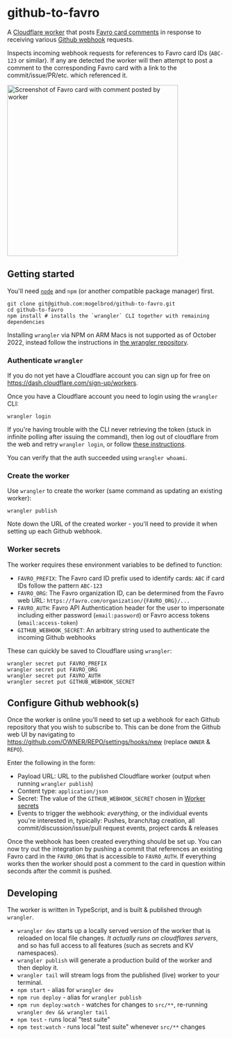 # github-to-favro

A [Cloudflare worker](https://developers.cloudflare.com/workers/) that posts
[Favro card comments](https://favro.com/developer/) in response to receiving various
[Github webhook](https://docs.github.com/en/developers/webhooks-and-events/webhooks/) requests.

Inspects incoming webhook requests for references to Favro card IDs (`ABC-123` or similar).
If any are detected the worker will then attempt to post a comment to the corresponding
Favro card with a link to the commit/issue/PR/etc. which referenced it.

<img width="393" alt="Screenshot of Favro card with comment posted by worker" src="https://user-images.githubusercontent.com/150084/194759250-4b714388-71cc-4f49-9154-ef4e6b74f816.png">

## Getting started

You'll need [`node`](https://nodejs.org/en/download/) and
`npm` (or another compatible package manager) first.

```shell
git clone git@github.com:mogelbrod/github-to-favro.git
cd github-to-favro
npm install # installs the `wrangler` CLI together with remaining dependencies
```

Installing `wrangler` via NPM on ARM Macs is not supported as of October 2022,
instead follow the instructions in
[the wrangler repository](https://github.com/cloudflare/wrangler#installation).

### Authenticate `wrangler`

If you do not yet have a Cloudflare account you can sign up for free on
<https://dash.cloudflare.com/sign-up/workers>.

Once you have a Cloudflare account you need to login using the `wrangler` CLI:
```shell
wrangler login
```

If you're having trouble with the CLI never retrieving the token
(stuck in infinite polling after issuing the command), then log
out of cloudflare from the web and retry `wrangler login`,
or follow [these instructions](https://github.com/cloudflare/wrangler/issues/1703#issuecomment-754219928).

You can verify that the auth succeeded using `wrangler whoami`.

### Create the worker

Use `wrangler` to create the worker (same command as updating an existing worker):

```shell
wrangler publish
```

Note down the URL of the created worker - you'll need to provide it when setting
up each Github webhook.

### Worker secrets

The worker requires these environment variables to be defined to function:

- `FAVRO_PREFIX`: The Favro card ID prefix used to identify cards:
  `ABC` if card IDs follow the pattern `ABC-123`
- `FAVRO_ORG`: The Favro organization ID, can be determined from the Favro web URL:
  `https://favro.com/organization/{FAVRO_ORG}/...`
- `FAVRO_AUTH`: Favro API Authentication header for the user to impersonate including
  either password (`email:password`) or Favro access tokens (`email:access-token`)
- `GITHUB_WEBHOOK_SECRET`: An arbitrary string used to authenticate the incoming
  Github webhooks

These can quickly be saved to Cloudflare using `wrangler`:

```shell
wrangler secret put FAVRO_PREFIX
wrangler secret put FAVRO_ORG
wrangler secret put FAVRO_AUTH
wrangler secret put GITHUB_WEBHOOK_SECRET
```

## Configure Github webhook(s)

Once the worker is online you'll need to set up a webhook for each Github
repository that you wish to subscribe to.  This can be done from the Github web
UI by navigating to
<https://github.com/OWNER/REPO/settings/hooks/new> (replace `OWNER` & `REPO`).

Enter the following in the form:

* Payload URL: URL to the published Cloudflare worker (output when running `wrangler publish`)
* Content type: `application/json`
* Secret: The value of the `GITHUB_WEBHOOK_SECRET` chosen in [Worker secrets](#worker-secrets)
* Events to trigger the webhook: _everything_, or the individual events you're interested in, typically:
  Pushes, branch/tag creation, all commit/discussion/issue/pull request events, project cards & releases

Once the webhook has been created everything should be set up.  You can now try
out the integration by pushing a commit that references an existing Favro card
in the `FAVRO_ORG` that is accessible to `FAVRO_AUTH`. If everything works then
the worker should post a comment to the card in question within seconds after
the commit is pushed.

## Developing

The worker is written in TypeScript, and is built & published through `wrangler`.

* `wrangler dev` starts up a locally served version of the worker that is
  reloaded on local file changes. *It actually runs on cloudflares servers*, and so
  has full access to all features (such as secrets and KV namespaces).
* `wrangler publish` will generate a production build of the worker and then deploy it.
* `wrangler tail` will stream logs from the published (live) worker to your terminal.
* `npm start` - alias for `wrangler dev`
* `npm run deploy` - alias for `wrangler publish`
* `npm run deploy:watch` - watches for changes to `src/**`, re-running `wrangler dev && wrangler tail`
* `npm test` - runs local "test suite"
* `npm test:watch` - runs local "test suite" whenever `src/**` changes
